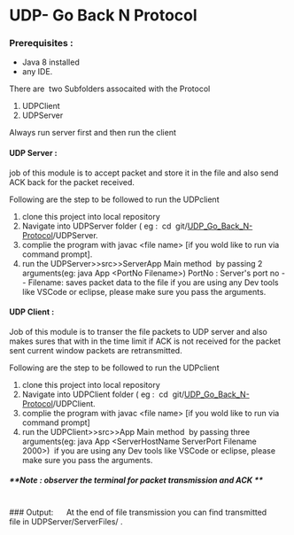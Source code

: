 # UDP- Go Back N Protocol

### Prerequisites :

* Java 8 installed
* any IDE.

There are  two Subfolders assocaited with the Protocol

1. UDPClient
2. UDPServer

Always run server first and then run the client

#### UDP Server :

job of this module is to accept packet and store it in the file and also send ACK back for the packet received.

Following are the step to be followed to run the UDPclient

1. clone this project into local repository
2. Navigate into UDPServer folder ( eg :  cd  git/[UDP\_Go\_Back\_N-Protocol](https://github.com/ravirao1208/UDP_Go_Back_N-Protocol)/UDPServer.
3. complie the program with javac \<file name> [if you wold like to run via command prompt].
4. run the UDPServer>>src>>ServerApp Main method  by passing 2 arguments(eg: java App \<PortNo Filename>) PortNo : Server's port no -- Filename: saves packet data to the file
if you are using any Dev tools like VSCode or eclipse, please make sure you pass the arguments.

#### UDP Client :

Job of this module is to transer the file packets to UDP server and also makes sures that with in the time limit if ACK is not received for the packet sent current window packets are retransmitted.

Following are the step to be followed to run the UDPclient

1. clone this project into local repository
2. Navigate into UDPClient folder ( eg :  cd  git/[UDP\_Go\_Back\_N-Protocol](https://github.com/ravirao1208/UDP_Go_Back_N-Protocol)/UDPClient.
3. complie the program with javac \<file name> [if you wold like to run via command prompt]
4. run the UDPClient>>src>>App Main method  by passing three arguments(eg: java App \<ServerHostName ServerPort Filename 2000>)  if you are using any Dev tools like VSCode or eclipse, please make sure you pass the arguments.

##### **Note : observer the terminal for packet transmission and ACK **
<br>
### Output:
     At the end of file transmission you can find transmitted file in UDPServer/ServerFiles/<fileName.txt> .
